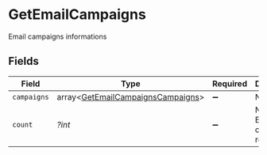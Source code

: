 # GetEmailCampaigns

Email campaigns informations


## Fields

| Field                                                                                  | Type                                                                                   | Required                                                                               | Description                                                                            | Example                                                                                |
| -------------------------------------------------------------------------------------- | -------------------------------------------------------------------------------------- | -------------------------------------------------------------------------------------- | -------------------------------------------------------------------------------------- | -------------------------------------------------------------------------------------- |
| `campaigns`                                                                            | array<[GetEmailCampaignsCampaigns](../../models/shared/GetEmailCampaignsCampaigns.md)> | :heavy_minus_sign:                                                                     | N/A                                                                                    |                                                                                        |
| `count`                                                                                | *?int*                                                                                 | :heavy_minus_sign:                                                                     | Number of Email campaigns retrieved                                                    | 24                                                                                     |
